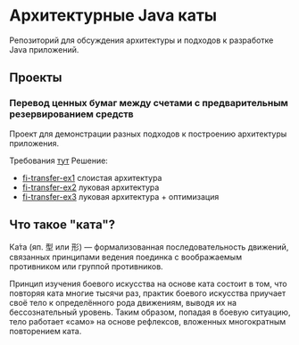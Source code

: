 #  Архитектурные Java каты
Репозиторий для обсуждения архитектуры и подходов к разработке Java приложений.

## Проекты
### Перевод ценных бумаг между счетами с предварительным резервированием средств
Проект для демонстрации разных подходов к построению архитектуры приложения.

Требования [тут](doc/fi-transfer.md)
Решение:
- [fi-transfer-ex1](fi-transfer-ex1/README.md) слоистая архитектура
- [fi-transfer-ex2](fi-transfer-ex2/README.md) луковая архитектура
- [fi-transfer-ex3](fi-transfer-ex3/README.md) луковая архитектура + оптимизация

## Что такое "ката"?
Ка́та (яп. 型 или 形) — формализованная последовательность движений, связанных принципами ведения поединка с воображаемым противником или группой противников.

Принцип изучения боевого искусства на основе ката состоит в том, что повторяя ката многие тысячи раз, практик боевого искусства приучает своё тело к определённого рода движениям, выводя их на бессознательный уровень. Таким образом, попадая в боевую ситуацию, тело работает «само» на основе рефлексов, вложенных многократным повторением ката.

